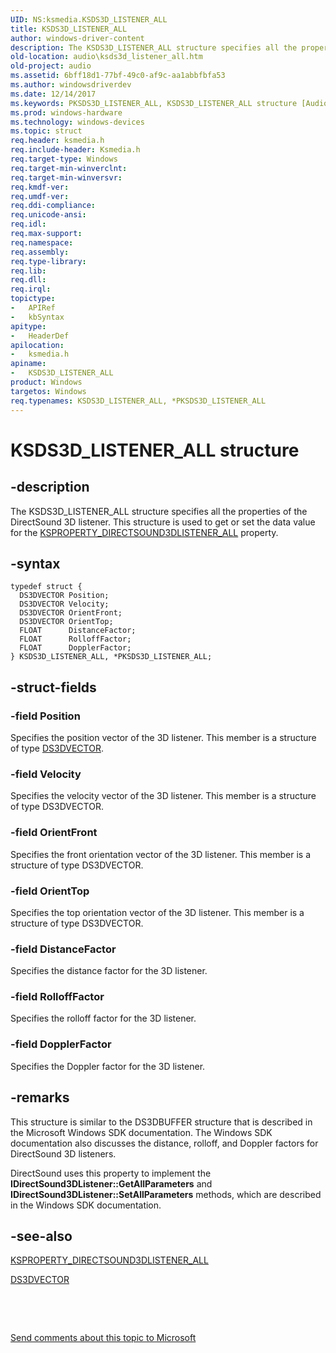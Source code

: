 ```yaml
---
UID: NS:ksmedia.KSDS3D_LISTENER_ALL
title: KSDS3D_LISTENER_ALL
author: windows-driver-content
description: The KSDS3D_LISTENER_ALL structure specifies all the properties of the DirectSound 3D listener. This structure is used to get or set the data value for the KSPROPERTY_DIRECTSOUND3DLISTENER_ALL property.
old-location: audio\ksds3d_listener_all.htm
old-project: audio
ms.assetid: 6bff18d1-77bf-49c0-af9c-aa1abbfbfa53
ms.author: windowsdriverdev
ms.date: 12/14/2017
ms.keywords: PKSDS3D_LISTENER_ALL, KSDS3D_LISTENER_ALL structure [Audio Devices], audio.ksds3d_listener_all, KSDS3D_LISTENER_ALL, ksmedia/KSDS3D_LISTENER_ALL, aud-prop_1fd24ba2-9b2d-4ee2-b40c-eb7812597da0.xml, PKSDS3D_LISTENER_ALL structure pointer [Audio Devices], ksmedia/PKSDS3D_LISTENER_ALL, *PKSDS3D_LISTENER_ALL
ms.prod: windows-hardware
ms.technology: windows-devices
ms.topic: struct
req.header: ksmedia.h
req.include-header: Ksmedia.h
req.target-type: Windows
req.target-min-winverclnt: 
req.target-min-winversvr: 
req.kmdf-ver: 
req.umdf-ver: 
req.ddi-compliance: 
req.unicode-ansi: 
req.idl: 
req.max-support: 
req.namespace: 
req.assembly: 
req.type-library: 
req.lib: 
req.dll: 
req.irql: 
topictype:
-	APIRef
-	kbSyntax
apitype:
-	HeaderDef
apilocation:
-	ksmedia.h
apiname:
-	KSDS3D_LISTENER_ALL
product: Windows
targetos: Windows
req.typenames: KSDS3D_LISTENER_ALL, *PKSDS3D_LISTENER_ALL
---
```


# KSDS3D_LISTENER_ALL structure


## -description


The KSDS3D_LISTENER_ALL structure specifies all the properties of the DirectSound 3D listener. This structure is used to get or set the data value for the <a href="https://msdn.microsoft.com/library/windows/hardware/ff537334">KSPROPERTY_DIRECTSOUND3DLISTENER_ALL</a> property.


## -syntax


````
typedef struct {
  DS3DVECTOR Position;
  DS3DVECTOR Velocity;
  DS3DVECTOR OrientFront;
  DS3DVECTOR OrientTop;
  FLOAT      DistanceFactor;
  FLOAT      RolloffFactor;
  FLOAT      DopplerFactor;
} KSDS3D_LISTENER_ALL, *PKSDS3D_LISTENER_ALL;
````


## -struct-fields




### -field Position

Specifies the position vector of the 3D listener. This member is a structure of type <a href="..\ksmedia\ns-ksmedia-_ds3dvector.md">DS3DVECTOR</a>.


### -field Velocity

Specifies the velocity vector of the 3D listener. This member is a structure of type DS3DVECTOR.


### -field OrientFront

Specifies the front orientation vector of the 3D listener. This member is a structure of type DS3DVECTOR.


### -field OrientTop

Specifies the top orientation vector of the 3D listener. This member is a structure of type DS3DVECTOR.


### -field DistanceFactor

Specifies the distance factor for the 3D listener.


### -field RolloffFactor

Specifies the rolloff factor for the 3D listener.


### -field DopplerFactor

Specifies the Doppler factor for the 3D listener.


## -remarks


This structure is similar to the DS3DBUFFER structure that is described in the Microsoft Windows SDK documentation. The Windows SDK documentation also discusses the distance, rolloff, and Doppler factors for DirectSound 3D listeners.

DirectSound uses this property to implement the <b>IDirectSound3DListener::GetAllParameters</b> and <b>IDirectSound3DListener::SetAllParameters</b> methods, which are described in the Windows SDK documentation.



## -see-also

<a href="https://msdn.microsoft.com/library/windows/hardware/ff537334">KSPROPERTY_DIRECTSOUND3DLISTENER_ALL</a>

<a href="..\ksmedia\ns-ksmedia-_ds3dvector.md">DS3DVECTOR</a>

 

 

<a href="mailto:wsddocfb@microsoft.com?subject=Documentation%20feedback [audio\audio]:%20KSDS3D_LISTENER_ALL structure%20 RELEASE:%20(12/14/2017)&amp;body=%0A%0APRIVACY STATEMENT%0A%0AWe use your feedback to improve the documentation. We don't use your email address for any other purpose, and we'll remove your email address from our system after the issue that you're reporting is fixed. While we're working to fix this issue, we might send you an email message to ask for more info. Later, we might also send you an email message to let you know that we've addressed your feedback.%0A%0AFor more info about Microsoft's privacy policy, see http://privacy.microsoft.com/en-us/default.aspx." title="Send comments about this topic to Microsoft">Send comments about this topic to Microsoft</a>

